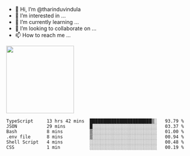 - 👋 Hi, I’m @tharinduvindula
- 👀 I’m interested in ...
- 🌱 I’m currently learning ...
- 💞️ I’m looking to collaborate on ...
- 📫 How to reach me ...

<!---
tharinduvindula/tharinduvindula is a ✨ special ✨ repository because its `README.md` (this file) appears on your GitHub profile.
You can click the Preview link to take a look at your changes.
--->

<img height="180em" src="https://github-readme-stats.vercel.app/api?username=tharinduvindula&show_icons=true&hide_border=false&&count_private=true&include_all_commits=true" />


<!--START_SECTION:waka-->

```text
TypeScript     13 hrs 42 mins  ███████████████████████▒░   93.79 %
JSON           29 mins         █░░░░░░░░░░░░░░░░░░░░░░░░   03.37 %
Bash           8 mins          ▒░░░░░░░░░░░░░░░░░░░░░░░░   01.00 %
.env file      8 mins          ▒░░░░░░░░░░░░░░░░░░░░░░░░   00.94 %
Shell Script   4 mins          ░░░░░░░░░░░░░░░░░░░░░░░░░   00.48 %
CSS            1 min           ░░░░░░░░░░░░░░░░░░░░░░░░░   00.19 %
```

<!--END_SECTION:waka-->
